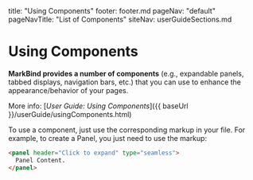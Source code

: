 <frontmatter>
  title: "Using Components"
  footer: footer.md
  pageNav: "default"
  pageNavTitle: "List of Components"
  siteNav: userGuideSections.md
</frontmatter>

<include src="../common/header.md" />

<div class="website-content">

# Using Components

<span id="components-overview" class="lead">

**MarkBind provides a number of components** (e.g., expandable panels, tabbed displays, navigation bars, etc.) that you can use to enhance the appearance/behavior of your pages.
</span>

<span id="components-link" class="d-none">

More info: [_User Guide: Using Components_]({{ baseUrl }}/userGuide/usingComponents.html)
</span>



To use a component, just use the corresponding markup in your file. For example, to create a Panel, you just need to use the markup:

```html
<panel header="Click to expand" type="seamless">
  Panel Content.
</panel>
```

<include src="./components/dropdown.md" />
<br>

<include src="./components/navbar.md" />
<br>

<include src="./components/panel.md" />
<br>

<include src="./components/pic.md" />
<br>

<include src="./components/popover.md" />
<br>

<include src="./components/question.md" />
<br>

<include src="./components/searchbar.md" />
<br>

<include src="./components/tabs.md" />
<br>

<include src="./components/box.md" />
<br>

<include src="./components/tooltip.md" />
<br>

<include src="./components/trigger.md" />
<br>

<include src="./components/modal.md" />
<br>

<include src="./components/advanced.md" />
<br>

</div>
